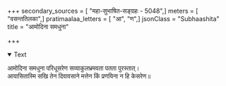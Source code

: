 +++
secondary_sources = [ "महा-सुभाषित-सङ्ग्रहः - 5048",]
meters = [ "वसन्ततिलका",]
pratimaalaa_letters = [ "आ", "ण",]
jsonClass = "Subhaashita"
title = "आमोदिना समधुना"

+++

<details open><summary>Text</summary>

आमोदिना समधुना परिधूसरेण सव्याकुलभ्रमवता पतता पुरस्तात्।  
आयासितास्मि सखि तेन दिवावसाने मत्तेन किं प्रणयिना न हि केसरेण॥
</details>
